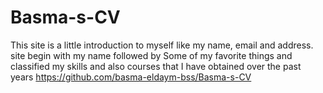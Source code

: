 # Basma-s-CV
This site is a little introduction to myself like my name, email and address. site begin with my name followed by Some of my favorite things and classified my skills and also courses that I have obtained over the past years
https://github.com/basma-eldaym-bss/Basma-s-CV
